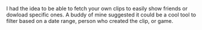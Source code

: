 I had the idea to be able to fetch your own clips to easily show friends or dowload specific ones.
A buddy of mine suggested it could be a cool tool to filter based on a date range, person who created the clip, or game.